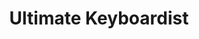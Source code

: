---
layout: encrypted
title: Ultimate Keyboardist
tags: notes acc music
src: https://www.jazzpiano.top/

encrypted: 83c21d670a867732e161f3a793de92643ecec12e6632419c372f64ab10b882edU2FsdGVkX18oymIsILSgG5nJcoj/uK+9ZgeG0RpagMZPqZt3zuswlYF5AnSB+iiU8NVgHFcudDnbYBl3LMxUPQ==
---